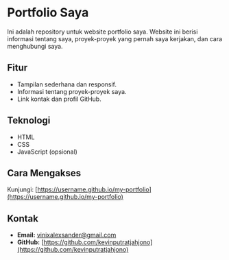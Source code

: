# Portfolio Saya

Ini adalah repository untuk website portfolio saya. Website ini berisi informasi tentang saya, proyek-proyek yang pernah saya kerjakan, dan cara menghubungi saya.

## Fitur
- Tampilan sederhana dan responsif.
- Informasi tentang proyek-proyek saya.
- Link kontak dan profil GitHub.

## Teknologi
- HTML
- CSS
- JavaScript (opsional)

## Cara Mengakses
Kunjungi: [https://username.github.io/my-portfolio](https://username.github.io/my-portfolio)

## Kontak
- **Email:** vinixalexsander@gmail.com
- **GitHub:** [https://github.com/kevinputratjahjono](https://github.com/kevinputratjahjono)
